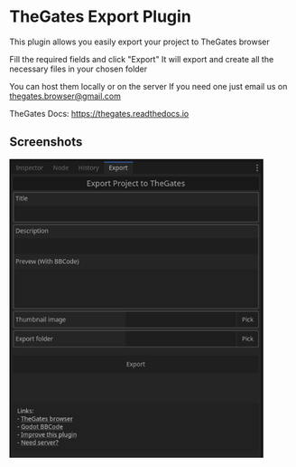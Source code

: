 # TheGates Export Plugin

This plugin allows you easily export your project to TheGates browser

Fill the required fields and click "Export"
It will export and create all the necessary files in your chosen folder

You can host them locally or on the server
If you need one just email us on thegates.browser@gmail.com

TheGates Docs: https://thegates.readthedocs.io

## Screenshots

<img src="img\screenshot_1.png" width="450"> <br/> <br/>
